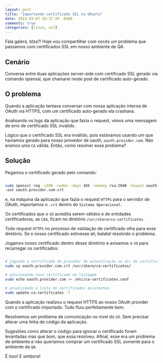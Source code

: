 ```yaml
---
layout: post
title: "Importando certificado SSL no Ubuntu"
date: 2015-03-07 18:37:29 -0300
comments: true
categories: [linux, ssl]
---
```


Fala galera, blza?! Hoje vou compartilhar com vocês um problema
que passamos com certificados SSL em nosso ambiente de QA.

## Cenário

Conversa entre duas aplicações server-side com certificado SSL gerado via comando
openssl, que chamarei neste post de certificado auto-gerado.

<!-- more -->

## O problema

Quando a aplicação tentava conversar com nossa aplicação interna de OAuth via HTTPS,
com um certificado auto-gerado ela crashava.

Analisando os logs da aplicação que fazia o request, vímos uma mensagem de erro
de certificado SSL inválido.

Lógico que o certificado SSL era inválido, pois estávamos usando um que havíamos
gerado para nosso provedor de oauth, `oauth.provider.com`. Não eramos uma `CA` válida.
Então, como resolver esse problema?

## Solução

Pegamos o certificado gerado pelo comando:

```bash

sudo openssl req -x509 -nodes -days 365 -newkey rsa:2048 -keyout oauth.provider.com.key
-out oauth.provider.com.crt
```

e, na máquina da aplicação que fazia o request `HTTPS` para o servidor de OAuth, importamos
o `.crt` dentro do `Sistema Operacional`.

Os certificados que o `SO` acredita serem válidos e de entidades certificadoras, as `CA`s,
ficam no diretório `/usr/share/ca-certificates`.

Todo request `HTTPS` no processo de validação de certificado olha para esse diretório.
Se o nosso certificado estivesse ali; batata! resolvido o problema.

Jogamos nosso certificado dentro desse diretório e avisamos o `SO` para recarregar
os certificados:

```bash

# jogando o certificado do provedor de autenticação no dir de certificados
sudo cp oauth.provider.com.crt /usr/share/ca-certificates/

# adicionando novo certificado na listagem
sudo echo oauth.provider.com >> /etc/ca-certificates.conf

# atualizando a lista de certificados existentes
sudo update-ca-certificates -f
```

Quando a aplicação realizou o request HTTPS ao nosso OAuth provider com o certificado importado.
Tudo fluiu perfeitamente bem.

Resolvemos um problema de comunicação no nível do `SO`. Sem precisar alterar uma linha de código da aplicação.

Sugestões como alterar o código para ignorar o certificado foram levantadas mas que bom,
que essa resolveu. Afinal, esse era um problema de ambiente e não queríamos comprar um certificado SSL
somente para o ambiente de `QA`.

É isso! E simbora!
